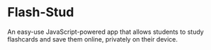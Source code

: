 # Flash-Stud
An easy-use JavaScript-powered app that allows students to study flashcards and save them online, privately on their device.
